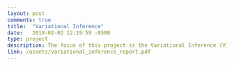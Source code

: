 ```yaml
---
layout: post
comments: true
title:  "Variational Inference"
date:   2018-02-02 12:19:59 -0500
type: project
description: The focus of this project is the Variational Inference (VI)  method and some of its applications. In particular, mean-field variational inference is used to find an estimate of the posterior distribution for each of the latent variables. This goal is obtained by decreasing Kullback-Leibler divergence as a measure of distance between the posterior distribution of the latent variables and a candidate distribution from the mean field of distributions.We begin by explaining the idea behind the Expectation-Maximization algorithm, and later we draw the analogy between the EM and the VI methods. Later on, we implement the VI on the univariate and multivariate Gaussian mixture models. In the end, we try to segment images based on their color map.
link: /assets/variational_inference_report.pdf
---
```


